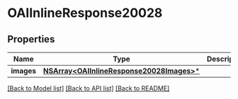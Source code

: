 # OAIInlineResponse20028

## Properties
Name | Type | Description | Notes
------------ | ------------- | ------------- | -------------
**images** | [**NSArray&lt;OAIInlineResponse20028Images&gt;***](OAIInlineResponse20028Images.md) |  | [optional] 

[[Back to Model list]](../README.md#documentation-for-models) [[Back to API list]](../README.md#documentation-for-api-endpoints) [[Back to README]](../README.md)


